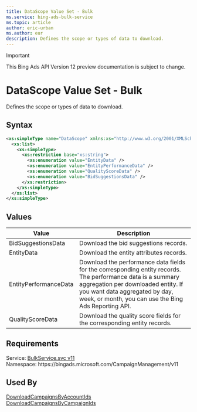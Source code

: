 ```yaml
---
title: DataScope Value Set - Bulk
ms.service: bing-ads-bulk-service
ms.topic: article
author: eric-urban
ms.author: eur
description: Defines the scope or types of data to download.
---
```

> [!IMPORTANT]
> This Bing Ads API Version 12 preview documentation is subject to change.

# DataScope Value Set - Bulk
Defines the scope or types of data to download.

## Syntax
```xml
<xs:simpleType name="DataScope" xmlns:xs="http://www.w3.org/2001/XMLSchema">
  <xs:list>
    <xs:simpleType>
      <xs:restriction base="xs:string">
        <xs:enumeration value="EntityData" />
        <xs:enumeration value="EntityPerformanceData" />
        <xs:enumeration value="QualityScoreData" />
        <xs:enumeration value="BidSuggestionsData" />
      </xs:restriction>
    </xs:simpleType>
  </xs:list>
</xs:simpleType>
```

## <a name="values"></a>Values

|Value|Description|
|-----------|---------------|
|<a name="bidsuggestionsdata"></a>BidSuggestionsData|Download the bid suggestions records.|
|<a name="entitydata"></a>EntityData|Download the entity attributes records.|
|<a name="entityperformancedata"></a>EntityPerformanceData|Download the performance data fields for the corresponding entity records. The performance data is a summary aggregation per downloaded entity. If you want data aggregated by day, week, or month, you can use the Bing Ads Reporting API.|
|<a name="qualityscoredata"></a>QualityScoreData|Download the quality score fields for the corresponding entity records.|

## Requirements
Service: [BulkService.svc v11](https://bulk.api.bingads.microsoft.com/Api/Advertiser/CampaignManagement/v11/BulkService.svc)  
Namespace: https\://bingads.microsoft.com/CampaignManagement/v11  

## Used By
[DownloadCampaignsByAccountIds](downloadcampaignsbyaccountids.md)  
[DownloadCampaignsByCampaignIds](downloadcampaignsbycampaignids.md)  
